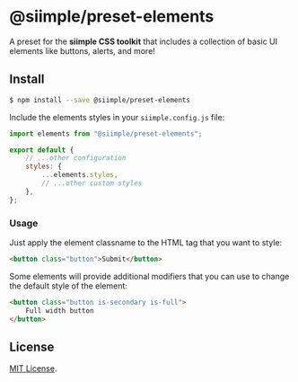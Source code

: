 # @siimple/preset-elements

A preset for the **siimple CSS toolkit** that includes a collection of basic UI elements like buttons, alerts, and more!

## Install

```bash
$ npm install --save @siimple/preset-elements
```

Include the elements styles in your `siimple.config.js` file:

```js
import elements from "@siimple/preset-elements";

export default {
    // ...other configuration
    styles: {
        ...elements.styles,
        // ...other custom styles
    },
};
```

### Usage

Just apply the element classname to the HTML tag that you want to style:

```html
<button class="button">Submit</button>
```

Some elements will provide additional modifiers that you can use to change the default style of the element:

```html
<button class="button is-secondary is-full">
    Full width button
</button>
```

## License

[MIT License](https://github.com/jmjuanes/siimple/blob/main/LICENSE).
